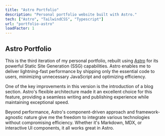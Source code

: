 ```yaml
---
title: "Astro Portfolio"
description: "Personal portfolio website built with Astro."
tech: ["Astro", "TailwindCSS", "Typescript"]
url: "portfolio-astro"
loadFactor: 1
---
```


## Astro Portfolio

This is the third iteration of my personal portfolio, rebuilt using
[Astro](https://astro.build/) for its powerful Static Site Generation (SSG)
capabilities. Astro enables me to deliver lightning-fast performance by shipping
only the essential code to users, minimizing unnecessary JavaScript and
optimizing efficiency.

One of the key improvements in this version is the introduction of a blog
section. Astro's flexible architecture made it an excellent choice for this
feature, providing a seamless writing and publishing experience while
maintaining exceptional speed.

Beyond performance, Astro's component-driven approach and framework-agnostic
nature give me the freedom to integrate various technologies without
compromising efficiency. Whether it's Markdown, MDX, or interactive UI
components, it all works great in Astro.
